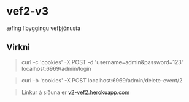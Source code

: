 # vef2-v3
æfing í byggingu vefþjónusta

## Virkni
>curl -c 'cookies' -X POST -d 'username=admin&password=123' localhost:6969/admin/login

>curl -b 'cookies' -X POST localhost:6969/admin/delete-event/2


>Linkur á síðuna er [v2-vef2.herokuapp.com](https://v3-vef2.herokuapp.com/)